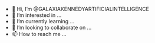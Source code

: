 - 👋 Hi, I’m @GALAXIAKENNEDYARTIFICIALINTELLIGENCE
- 👀 I’m interested in ...
- 🌱 I’m currently learning ...
- 💞️ I’m looking to collaborate on ...
- 📫 How to reach me ...

<!---
GALAXIAKENNEDYARTIFICIALINTELLIGENCE/GALAXIAKENNEDYARTIFICIALINTELLIGENCE is a ✨ special ✨ repository because its `README.md` (this file) appears on your GitHub profile.
You can click the Preview link to take a look at your changes.
--->
